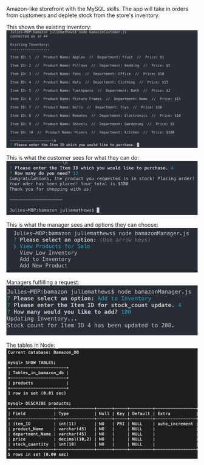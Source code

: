 Amazon-like storefront with the MySQL skills. The app will take in orders from customers and deplete stock from the store's inventory.

This shows the existing inventory:
<img src="img1.png">

This is what the customer sees for what they can do:
<img src="img2.png">

This is what the manager sees and options they can choose:
<img src="img3.png">

Managers fulfilling a request:
<img src="img4.png">

The tables in Node:
<img src="img5.png">